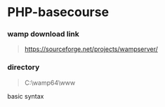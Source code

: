 # PHP-basecourse

### wamp download link
> https://sourceforge.net/projects/wampserver/

### directory
> C:\wamp64\www

basic syntax